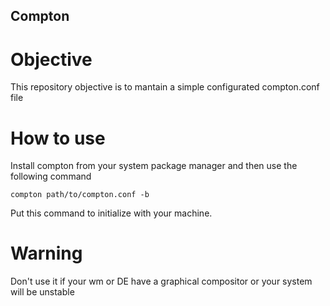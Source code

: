## Compton

# Objective

This repository objective is to mantain a simple configurated compton.conf file

# How to use
Install compton from your system package manager and then use the following command
```
compton path/to/compton.conf -b
```
Put this command to initialize with your machine.

# Warning
Don't use it if your wm or DE have a graphical compositor or your system will be unstable


